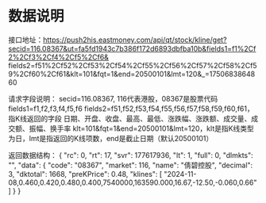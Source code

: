 # 数据说明
接口地址：https://push2his.eastmoney.com/api/qt/stock/kline/get?secid=116.08367&ut=fa5fd1943c7b386f172d6893dbfba10b&fields1=f1%2Cf2%2Cf3%2Cf4%2Cf5%2Cf6&
fields2=f51%2Cf52%2Cf53%2Cf54%2Cf55%2Cf56%2Cf57%2Cf58%2Cf59%2Cf60%2Cf61&klt=101&fqt=1&end=20500101&lmt=120&_=1750683864860

请求字段说明：
secid=116.08367, 116代表港股，08367是股票代码
fields1=f1,f2,f3,f4,f5,f6
fields2=f51,f52,f53,f54,f55,f56,f57,f58,f59,f60,f61，指K线返回的字段
日期、开盘、收盘、最高、最低、涨跌幅、涨跌额、成交量、成交额、振幅、换手率
klt=101&fqt=1&end=20500101&lmt=120，klt是指K线类型为日，lmt是指返回的K线项数，end是截止日期（默认20500101）

返回数据结构：
{
  "rc": 0,
  "rt": 17,
  "svr": 177617936,
  "lt": 1,
  "full": 0,
  "dlmkts": "",
  "data": {
    "code": "08367",
    "market": 116,
    "name": "倩碧控股",
    "decimal": 3,
    "dktotal": 1668,
    "preKPrice": 0.48,
    "klines": [
      "2024-11-08,0.460,0.420,0.480,0.400,7540000,163590.000,16.67,-12.50,-0.060,0.66"
    ]
  }
}
